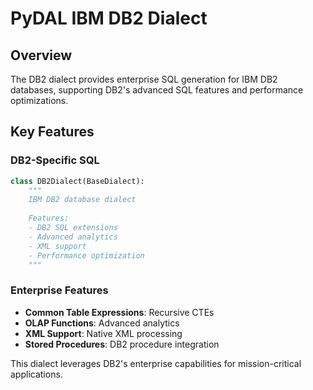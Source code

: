 # PyDAL IBM DB2 Dialect

## Overview
The DB2 dialect provides enterprise SQL generation for IBM DB2 databases, supporting DB2's advanced SQL features and performance optimizations.

## Key Features

### DB2-Specific SQL
```python
class DB2Dialect(BaseDialect):
    """
    IBM DB2 database dialect
    
    Features:
    - DB2 SQL extensions
    - Advanced analytics
    - XML support
    - Performance optimization
    """
```

### Enterprise Features
- **Common Table Expressions**: Recursive CTEs
- **OLAP Functions**: Advanced analytics
- **XML Support**: Native XML processing
- **Stored Procedures**: DB2 procedure integration

This dialect leverages DB2's enterprise capabilities for mission-critical applications.